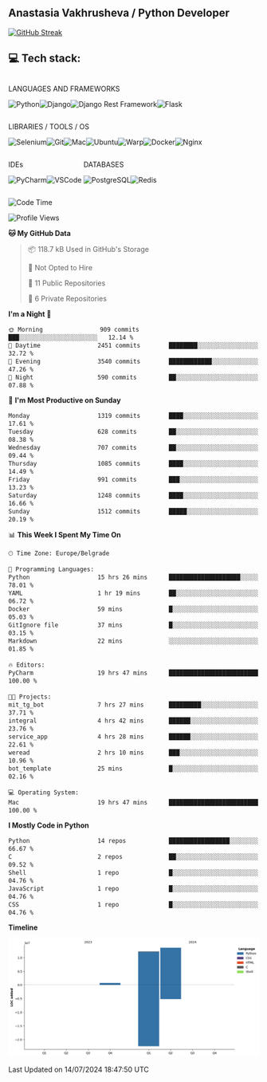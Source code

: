 ## Anastasia Vakhrusheva / Python Developer

<a href="https://git.io/streak-stats"><img src="https://streak-stats.demolab.com?user=KetKode&theme=transparent&mode=weekly" alt="GitHub Streak" /></a>

## **💻 Tech stack:**

<div style="display: inline-block;">

LANGUAGES AND FRAMEWORKS

<img alt="Python" src="https://img.shields.io/badge/Python-FFD43B?style=for-the-badge&logo=python&logoColor=blue" /><img alt="Django" src="https://img.shields.io/badge/Django-092E20?style=for-the-badge&logo=django&logoColor=green" /><img alt="Django Rest Framework" src="https://img.shields.io/badge/django%20rest-ff1709?style=for-the-badge&logo=django&logoColor=white" /><img alt="Flask" src="https://img.shields.io/badge/Flask-000000?style=for-the-badge&logo=flask&logoColor=white" />

</div>

<div style="display: inline-block;">
  
LIBRARIES / TOOLS / OS

<img alt="Selenium" src="https://img.shields.io/badge/Selenium-43B02A?style=for-the-badge&logo=Selenium&logoColor=white" /><img alt="Git" src="https://img.shields.io/badge/GIT-E44C30?style=for-the-badge&logo=git&logoColor=white" /><img alt="Mac" src="https://img.shields.io/badge/mac%20os-000000?style=for-the-badge&logo=apple&logoColor=white" /><img alt="Ubuntu" src="https://img.shields.io/badge/Ubuntu-E95420?style=for-the-badge&logo=ubuntu&logoColor=white" /><img alt="Warp" src="https://img.shields.io/badge/warp-01A4FF?style=for-the-badge&logo=warp&logoColor=white" /><img alt="Docker" src="https://img.shields.io/badge/Docker-2CA5E0?style=for-the-badge&logo=docker&logoColor=white" /><img alt="Nginx" src="https://img.shields.io/badge/Nginx-009639?style=for-the-badge&logo=nginx&logoColor=white" />

</div>

<div style="display: inline-block;">

IDEs

<img alt="PyCharm" src="https://img.shields.io/badge/PyCharm-000000.svg?&style=for-the-badge&logo=PyCharm&logoColor=white" /><img alt="VSCode" src="https://img.shields.io/badge/VSCode-0078D4?style=for-the-badge&logo=visual%20studio%20code&logoColor=white" />

</div>

<div style="display: inline-block;">
  
DATABASES

<img alt="PostgreSQL" src="https://img.shields.io/badge/PostgreSQL-316192?style=for-the-badge&logo=postgresql&logoColor=white" /><img alt="Redis" src="https://img.shields.io/badge/redis-%23DD0031.svg?&style=for-the-badge&logo=redis&logoColor=white" />

</div>
                    
<br/>

<!--START_SECTION:waka-->
![Code Time](http://img.shields.io/badge/Code%20Time-22%20hrs%2012%20mins-blue)

![Profile Views](http://img.shields.io/badge/Profile%20Views-122-blue)

**🐱 My GitHub Data** 

> 📦 118.7 kB Used in GitHub's Storage 
 > 
> 🚫 Not Opted to Hire
 > 
> 📜 11 Public Repositories 
 > 
> 🔑 6 Private Repositories 
 > 
**I'm a Night 🦉** 

```text
🌞 Morning                909 commits         ███░░░░░░░░░░░░░░░░░░░░░░   12.14 % 
🌆 Daytime                2451 commits        ████████░░░░░░░░░░░░░░░░░   32.72 % 
🌃 Evening                3540 commits        ████████████░░░░░░░░░░░░░   47.26 % 
🌙 Night                  590 commits         ██░░░░░░░░░░░░░░░░░░░░░░░   07.88 % 
```
📅 **I'm Most Productive on Sunday** 

```text
Monday                   1319 commits        ████░░░░░░░░░░░░░░░░░░░░░   17.61 % 
Tuesday                  628 commits         ██░░░░░░░░░░░░░░░░░░░░░░░   08.38 % 
Wednesday                707 commits         ██░░░░░░░░░░░░░░░░░░░░░░░   09.44 % 
Thursday                 1085 commits        ████░░░░░░░░░░░░░░░░░░░░░   14.49 % 
Friday                   991 commits         ███░░░░░░░░░░░░░░░░░░░░░░   13.23 % 
Saturday                 1248 commits        ████░░░░░░░░░░░░░░░░░░░░░   16.66 % 
Sunday                   1512 commits        █████░░░░░░░░░░░░░░░░░░░░   20.19 % 
```


📊 **This Week I Spent My Time On** 

```text
🕑︎ Time Zone: Europe/Belgrade

💬 Programming Languages: 
Python                   15 hrs 26 mins      ████████████████████░░░░░   78.01 % 
YAML                     1 hr 19 mins        ██░░░░░░░░░░░░░░░░░░░░░░░   06.72 % 
Docker                   59 mins             █░░░░░░░░░░░░░░░░░░░░░░░░   05.03 % 
GitIgnore file           37 mins             █░░░░░░░░░░░░░░░░░░░░░░░░   03.15 % 
Markdown                 22 mins             ░░░░░░░░░░░░░░░░░░░░░░░░░   01.85 % 

🔥 Editors: 
PyCharm                  19 hrs 47 mins      █████████████████████████   100.00 % 

🐱‍💻 Projects: 
mit_tg_bot               7 hrs 27 mins       █████████░░░░░░░░░░░░░░░░   37.71 % 
integral                 4 hrs 42 mins       ██████░░░░░░░░░░░░░░░░░░░   23.76 % 
service_app              4 hrs 28 mins       ██████░░░░░░░░░░░░░░░░░░░   22.61 % 
weread                   2 hrs 10 mins       ███░░░░░░░░░░░░░░░░░░░░░░   10.96 % 
bot_template             25 mins             █░░░░░░░░░░░░░░░░░░░░░░░░   02.16 % 

💻 Operating System: 
Mac                      19 hrs 47 mins      █████████████████████████   100.00 % 
```

**I Mostly Code in Python** 

```text
Python                   14 repos            █████████████████░░░░░░░░   66.67 % 
C                        2 repos             ██░░░░░░░░░░░░░░░░░░░░░░░   09.52 % 
Shell                    1 repo              █░░░░░░░░░░░░░░░░░░░░░░░░   04.76 % 
JavaScript               1 repo              █░░░░░░░░░░░░░░░░░░░░░░░░   04.76 % 
CSS                      1 repo              █░░░░░░░░░░░░░░░░░░░░░░░░   04.76 % 
```



**Timeline**

![Lines of Code chart](https://raw.githubusercontent.com/KetKode/KetKode/main/assets/bar_graph.png)


 Last Updated on 14/07/2024 18:47:50 UTC
<!--END_SECTION:waka-->

</div>
